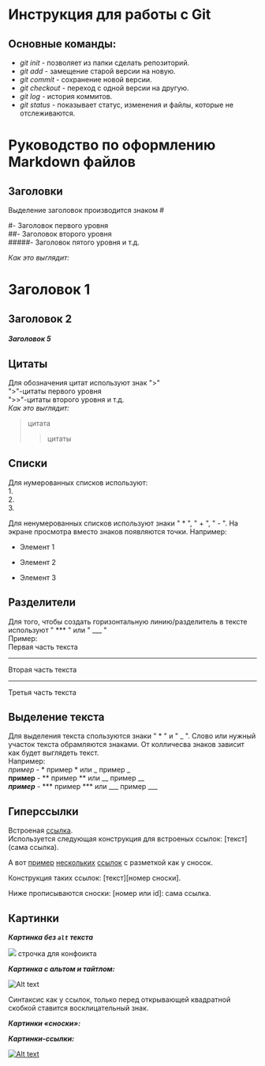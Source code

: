 # **Инструкция для работы с Git**
## Основные команды:
* *git init* - позволяет из папки сделать репозиторий.
* *git add* - замещение старой версии на новую.
* *git commit* - сохранение новой версии.
* *git checkout* - переход с одной версии на другую.
* *git log* - история коммитов.
* *git status* - показывает статус, изменения и файлы, которые не отслеживаются.

# **Руководство по оформлению Markdown файлов**
## Заголовки 
Выделение заголовок производится знаком #

#- Заголовок первого уровня   
##- Заголовок второго уровня  
#####- Заголовок пятого уровня и т.д.

*Как это выглядит:* 
# Заголовок 1
## Заголовок 2
##### Заголовок 5

## Цитаты 
Для обозначения цитат используют знак ">"  
">"-цитаты первого уровня  
">>"-цитаты второго уровня и т.д.  
*Как это выглядит:*
> цитата
>> цитаты
## Списки
Для нумерованных списков используют:  
1.  
2.  
3. 

Для ненумерованных списков используют знаки " * ", " + ", " - ". На экране просмотра вместо знаков появляются точки. Например: 
* Элемент 1 
+ Элемент 2
- Элемент 3  
## Разделители 
Для того, чтобы создать горизонтальную линию/разделитель в тексте используют " *** " или " ___ "  
Пример:   
Первая часть текста
***
Вторая часть текста
___
Третья часть текста 
## Выделение текста
Для выделения текста спользуются знаки " * " и " _ ". Слово или нужный участок текста обрамляются знаками. От колличесва знаков зависит как будет выглядеть текст.   
Например:   
*пример* - * пример * или _ пример _   
**пример** - ** пример ** или __ пример __   
***пример*** - *** пример *** или ___ пример ___

## Гиперссылки
Встроеная [ссылка](https://paulradzkov.com/2014/markdown_cheatsheet/).   
Используется следующая конструкция для встроеных ссылок: [текст](сама ссылка).

А вот [пример][1] [нескольких][2] [ссылок][id] с разметкой как у сносок.

[1]: https://ru.wikipedia.org/wiki/Пример
[2]: https://ru.wiktionary.org/wiki/несколько
[id]: https://ru.wikipedia.org/wiki/Гиперссылка  
Конструкция таких ссылок: [текст][номер сноски]. 

Ниже прописываются сноски: [номер или id]: сама ссылка.
## Картинки
***Картинка без `alt` текста***

![](//placehold.it/150x100)
строчка для конфоикта 

***Картинка с альтом и тайтлом:***

![Alt text](//placehold.it/150x100 "Можно задать title")

Синтаксис как у ссылок, только перед открывающей квадратной скобкой ставится восклицательный знак.

***Картинки «сноски»:***


[image1]: //placehold.it/250x100
[image2]: //placehold.it/200x100
[image3]: //placehold.it/150x100

***Картинки-ссылки:***

[![Alt text](//placehold.it/150x100)](http://example.com/)


